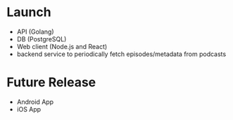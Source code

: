 # Launch

- API (Golang)
- DB (PostgreSQL)
- Web client (Node.js and React)
- backend service to periodically fetch episodes/metadata from podcasts

# Future Release

- Android App
- iOS App
